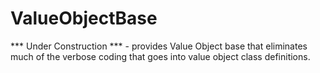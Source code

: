 # ValueObjectBase
*** Under Construction *** - provides Value Object base that eliminates much of the verbose coding that goes into value object class definitions.
